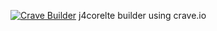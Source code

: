[![Crave Builder](https://github.com/Chococatpp/crave_aosp_builder/actions/workflows/main.yml/badge.svg)](https://github.com/Chococatpp/crave_aosp_builder/actions/workflows/main.yml)
j4corelte builder using crave.io
